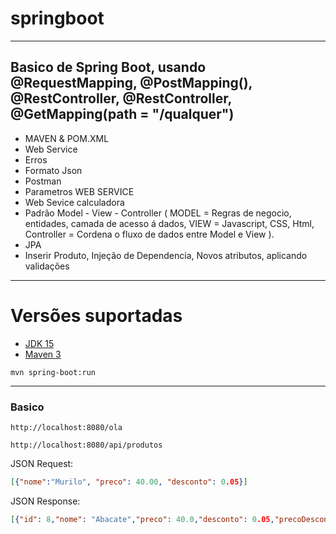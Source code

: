 # springboot
---
Basico de Spring Boot, usando @RequestMapping, @PostMapping(), @RestController, @RestController, @GetMapping(path = "/qualquer")
---
- MAVEN & POM.XML
- Web Service
- Erros
-  Formato Json
- Postman
- Parametros WEB SERVICE
- Web Sevice calculadora
- Padrão Model - View - Controller ( MODEL = Regras de negocio, entidades, camada de acesso á dados, VIEW = Javascript, CSS, Html, Controller = Cordena o fluxo de dados entre Model e View ).
- JPA
- Inserir Produto, Injeção de Dependencia, Novos atributos, aplicando validações
--------
# Versões suportadas

- [JDK 15](https://www.oracle.com/java/technologies/javase/jdk15-archive-downloads.html)
- [Maven 3](https://maven.apache.org)

```shell
mvn spring-boot:run
```

--------

### Basico

```
http://localhost:8080/ola
```

```
http://localhost:8080/api/produtos
```

JSON Request:

```json
[{"nome":"Murilo", "preco": 40.00, "desconto": 0.05}]
```
JSON Response:
```json
[{"id": 8,"nome": "Abacate","preco": 40.0,"desconto": 0.05,"precoDesconto": 38.0}]
```


